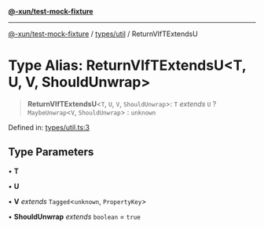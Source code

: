 [**@-xun/test-mock-fixture**](../../../README.md)

***

[@-xun/test-mock-fixture](../../../README.md) / [types/util](../README.md) / ReturnVIfTExtendsU

# Type Alias: ReturnVIfTExtendsU\<T, U, V, ShouldUnwrap\>

> **ReturnVIfTExtendsU**\<`T`, `U`, `V`, `ShouldUnwrap`\>: `T` *extends* `U` ? `MaybeUnwrap`\<`V`, `ShouldUnwrap`\> : `unknown`

Defined in: [types/util.ts:3](https://github.com/Xunnamius/test-utils/blob/43516fe131cd8b7116ce91a3b07930504b016979/packages/test-mock-fixture/src/types/util.ts#L3)

## Type Parameters

• **T**

• **U**

• **V** *extends* `Tagged`\<`unknown`, `PropertyKey`\>

• **ShouldUnwrap** *extends* `boolean` = `true`
